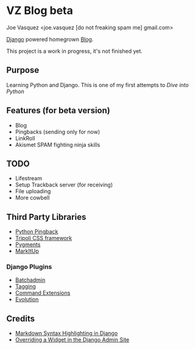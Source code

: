 # VZ Blog beta

Joe Vasquez <joe.vasquez [do not freaking spam me] gmail.com>

[Django](http://djangoproject.com "Django") powered homegrown [Blog](http://en.wikipedia.org/wiki/Blog "Blog").

This project is a work in progress, it's not finished yet.

## Purpose

Learning Python and Django.  This is one of my first attempts to *Dive into Python*

## Features (for beta version)

* Blog
* Pingbacks (sending only for now)
* LinkRoll
* Akismet SPAM fighting ninja skills

## TODO

* Lifestream
* Setup Trackback server (for receiving)
* File uploading
* More cowbell

## Third Party Libraries

* [Python Pingback](http://mathieu.fenniak.net/python-pingback-library/ "Python Pingback")
* [Tripoli CSS framework](http://devkick.com/lab/tripoli/ "Tripoli CSS framework")
* [Pygments](http://pygments.org/ "Python Pygments")
* [MarkItUp](http://markitup.jaysalvat.com/home/)

### Django Plugins

* [Batchadmin](http://code.google.com/p/django-batchadmin/ "Django Batchadmin")
* [Tagging](http://code.google.com/p/django-tagging/ "Django Tagging")
* [Command Extensions](http://code.google.com/p/django-command-extensions/ "Django Command Extensions")
* [Evolution](http://code.google.com/p/django-evolution/ "Django Evolution")

## Credits

* [Markdown Syntax Highlighting in Django](http://www.martin-geber.com/thought/2007/10/27/markdown-syntax-highlighting-django/ "Markdown Syntax Highlighting in Django")
* [Overriding a Widget in the Django Admin Site](http://www.fictitiousnonsense.com/archives/22)

